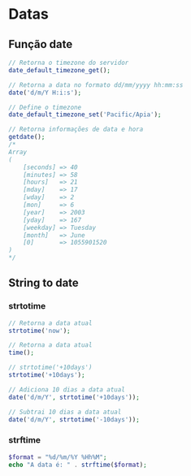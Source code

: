 # Datas
## Função date
```php
// Retorna o timezone do servidor
date_default_timezone_get();

// Retorna a data no formato dd/mm/yyyy hh:mm:ss
date('d/m/Y H:i:s');

// Define o timezone
date_default_timezone_set('Pacific/Apia');

// Retorna informações de data e hora
getdate();
/*
Array
(
    [seconds] => 40
    [minutes] => 58
    [hours]   => 21
    [mday]    => 17
    [wday]    => 2
    [mon]     => 6
    [year]    => 2003
    [yday]    => 167
    [weekday] => Tuesday
    [month]   => June
    [0]       => 1055901520
)
*/
```

## String to date
### strtotime
```php
// Retorna a data atual
strtotime('now');

// Retorna a data atual
time();

// strtotime('+10days')
strtotime('+10days');

// Adiciona 10 dias a data atual
date('d/m/Y', strtotime('+10days'));

// Subtrai 10 dias a data atual
date('d/m/Y', strtotime('-10days'));
```

### strftime
```php
$format = "%d/%m/%Y %Hh%M";
echo "A data é: " . strftime($format);
```
<!--stackedit_data:
eyJoaXN0b3J5IjpbLTc2NzQ4MzI5LC05NDU1NTA0NCwxNTkwNz
M0MTk0XX0=
-->